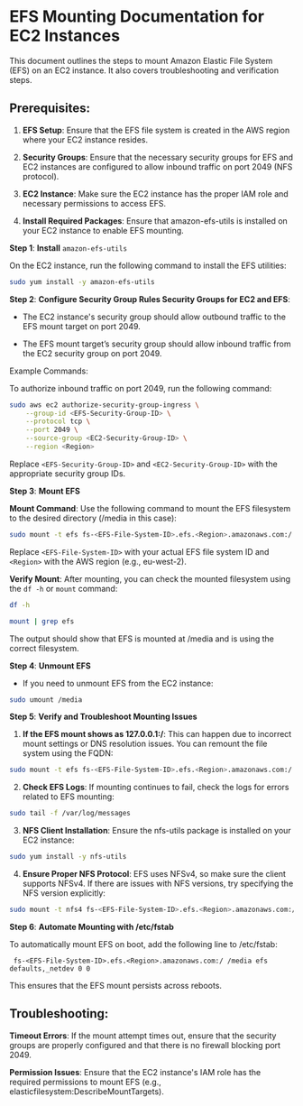 # EFS Mounting Documentation for EC2 Instances

This document outlines the steps to mount Amazon Elastic File System (EFS) on an EC2 instance. It also covers troubleshooting and verification steps.

## Prerequisites:

1. **EFS Setup**: Ensure that the EFS file system is created in the AWS region where your EC2 instance resides.

2. **Security Groups**: Ensure that the necessary security groups for EFS and EC2 instances are configured to allow inbound traffic on port 2049 (NFS protocol).

3. **EC2 Instance**: Make sure the EC2 instance has the proper IAM role and necessary permissions to access EFS.

4. **Install Required Packages**: Ensure that amazon-efs-utils is installed on your EC2 instance to enable EFS mounting.

**Step 1**: **Install** `amazon-efs-utils`

On the EC2 instance, run the following command to install the EFS utilities:

```bash
sudo yum install -y amazon-efs-utils
```

**Step 2**: **Configure Security Group Rules
Security Groups for EC2 and EFS**:

- The EC2 instance's security group should allow outbound traffic to the EFS mount target on port 2049.

- The EFS mount target’s security group should allow inbound traffic from the EC2 security group on port 2049.

Example Commands:

To authorize inbound traffic on port 2049, run the following command:

```bash
sudo aws ec2 authorize-security-group-ingress \
    --group-id <EFS-Security-Group-ID> \
    --protocol tcp \
    --port 2049 \
    --source-group <EC2-Security-Group-ID> \
    --region <Region>
```

Replace `<EFS-Security-Group-ID>` and `<EC2-Security-Group-ID>` with the appropriate security group IDs.

**Step 3**: **Mount EFS**

**Mount Command**: Use the following command to mount the EFS filesystem to the desired directory (/media in this case):

```bash
sudo mount -t efs fs-<EFS-File-System-ID>.efs.<Region>.amazonaws.com:/ /media
```

Replace `<EFS-File-System-ID>` with your actual EFS file system ID and `<Region>` with the AWS region (e.g., eu-west-2).

**Verify Mount**: After mounting, you can check the mounted filesystem using the `df -h` or `mount` command:

```bash
df -h
```

```bash
mount | grep efs
```

The output should show that EFS is mounted at /media and is using the correct filesystem.

**Step 4**: **Unmount EFS**

- If you need to unmount EFS from the EC2 instance:

```bash
sudo umount /media
```

**Step 5**: **Verify and Troubleshoot Mounting Issues**

1. **If the EFS mount shows as 127.0.0.1:/**: This can happen due to incorrect mount settings or DNS resolution issues. You can remount the file system using the FQDN:

```bash
sudo mount -t efs fs-<EFS-File-System-ID>.efs.<Region>.amazonaws.com:/ /media
```

2. **Check EFS Logs**: If mounting continues to fail, check the logs for errors related to EFS mounting:

```bash
sudo tail -f /var/log/messages
```

3. **NFS Client Installation**: Ensure the nfs-utils package is installed on your EC2 instance:

```bash
sudo yum install -y nfs-utils
```

4. **Ensure Proper NFS Protocol**: EFS uses NFSv4, so make sure the client supports NFSv4. If there are issues with NFS versions, try specifying the NFS version explicitly:

```bash
sudo mount -t nfs4 fs-<EFS-File-System-ID>.efs.<Region>.amazonaws.com:/ /media
```

**Step 6**: **Automate Mounting with /etc/fstab**

To automatically mount EFS on boot, add the following line to /etc/fstab:

`
fs-<EFS-File-System-ID>.efs.<Region>.amazonaws.com:/ /media efs defaults,_netdev 0 0`

This ensures that the EFS mount persists across reboots.

## Troubleshooting:

**Timeout Errors**: If the mount attempt times out, ensure that the security groups are properly configured and that there is no firewall blocking port 2049.

**Permission Issues**: Ensure that the EC2 instance's IAM role has the required permissions to mount EFS (e.g., elasticfilesystem:DescribeMountTargets).
